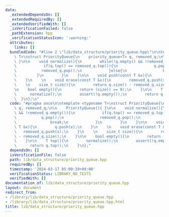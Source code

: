 ```yaml
---
data:
  _extendedDependsOn: []
  _extendedRequiredBy: []
  _extendedVerifiedWith: []
  _isVerificationFailed: false
  _pathExtension: hpp
  _verificationStatusIcon: ':warning:'
  attributes:
    links: []
  bundledCode: "#line 2 \"lib/data_structure/priority_queue.hpp\"\n\ntemplate <typename\
    \ T>\nstruct PriorityQueue{\n    priority_queue<T> q, removed_q;\n\n    PriorityQueue(){\
    \ }\n\n    void normalize(){\n        while(!q.empty() && !removed_q.empty()){\n\
    \            if(q.top() == removed_q.top()){\n                q.pop();\n     \
    \           removed_q.pop();\n            }else{\n                break;\n   \
    \         }\n        }\n    }\n\n    void push(const T &x){\n        q.push(x);\n\
    \    }\n    \n    void erase(const T &x){\n        removed_q.push(x);\n    }\n\
    \    \n    size_t size(){\n        return q.size() - removed_q.size();\n    }\n\
    \n    bool empty(){\n        return (size() == 0);\n    }\n\n    T top(){\n  \
    \      normalize();\n        assert(!q.empty());\n        return q.top();\n  \
    \  }\n};\n"
  code: "#pragma once\n\ntemplate <typename T>\nstruct PriorityQueue{\n    priority_queue<T>\
    \ q, removed_q;\n\n    PriorityQueue(){ }\n\n    void normalize(){\n        while(!q.empty()\
    \ && !removed_q.empty()){\n            if(q.top() == removed_q.top()){\n     \
    \           q.pop();\n                removed_q.pop();\n            }else{\n \
    \               break;\n            }\n        }\n    }\n\n    void push(const\
    \ T &x){\n        q.push(x);\n    }\n    \n    void erase(const T &x){\n     \
    \   removed_q.push(x);\n    }\n    \n    size_t size(){\n        return q.size()\
    \ - removed_q.size();\n    }\n\n    bool empty(){\n        return (size() == 0);\n\
    \    }\n\n    T top(){\n        normalize();\n        assert(!q.empty());\n  \
    \      return q.top();\n    }\n};"
  dependsOn: []
  isVerificationFile: false
  path: lib/data_structure/priority_queue.hpp
  requiredBy: []
  timestamp: '2024-03-17 05:00:39+09:00'
  verificationStatus: LIBRARY_NO_TESTS
  verifiedWith: []
documentation_of: lib/data_structure/priority_queue.hpp
layout: document
redirect_from:
- /library/lib/data_structure/priority_queue.hpp
- /library/lib/data_structure/priority_queue.hpp.html
title: lib/data_structure/priority_queue.hpp
---
```

